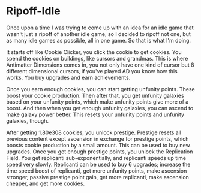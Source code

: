 # Ripoff-Idle

Once upon a time I was trying to come up with an idea for an idle game that wasn't just a ripoff of another idle game, so I decided to ripoff not one, but as many idle games as possible, all in one game. So that is what I'm doing.

It starts off like Cookie Clicker, you click the cookie to get cookies. You spend the cookies on buildings, like cursors and grandmas. This is where Antimatter Dimensions comes in, you not only have one kind of cursor but 8 different dimensional cursors, if you've played AD you know how this works. You buy upgrades and earn achievements.

Once you earn enough cookies, you can start getting unfunity points. These boost your cookie production. Then after that, you get unfunity galaxies based on your unfunity points, which make unfunity points give more of a boost. And then when you get enough unfunity galaxies, you can ascend to make galaxy power better. This resets your unfunity points and unfunity galaxies, though.

After getting 1.80e308 cookies, you unlock prestige. Prestige resets all previous content except ascension in exchange for prestige points, which boosts cookie production by a small amount. This can be used to buy new upgrades. Once you get enough prestige points, you unlock the Replication Field. You get replicanti sub-exponentially, and replicanti speeds up time speed very slowly. Replicanti can be used to buy 6 upgrades; increase the time speed boost of replicanti, get more unfunity points, make ascension stronger, passive prestige point gain, get more replicanti, make ascension cheaper, and get more cookies.
